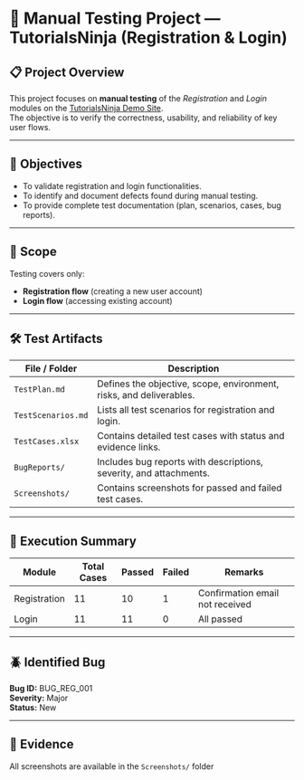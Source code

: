 # 🧪 Manual Testing Project — TutorialsNinja (Registration & Login)  

## 📋 Project Overview
This project focuses on **manual testing** of the *Registration* and *Login* modules on the [TutorialsNinja Demo Site](https://tutorialsninja.com/demo/).  
The objective is to verify the correctness, usability, and reliability of key user flows.

---

## 🎯 Objectives
- To validate registration and login functionalities.  
- To identify and document defects found during manual testing.  
- To provide complete test documentation (plan, scenarios, cases, bug reports).  
  
---

## 🧩 Scope
Testing covers only:
- **Registration flow** (creating a new user account)  
- **Login flow** (accessing existing account)  

---

## 🛠️ Test Artifacts
| File / Folder | Description |
|----------------|-------------|
| `TestPlan.md` | Defines the objective, scope, environment, risks, and deliverables. |
| `TestScenarios.md` | Lists all test scenarios for registration and login. |
| `TestCases.xlsx` | Contains detailed test cases with status and evidence links. |
| `BugReports/` | Includes bug reports with descriptions, severity, and attachments. |
| `Screenshots/` | Contains screenshots for passed and failed test cases. |

---

## 🧾 Execution Summary
| Module | Total Cases | Passed | Failed | Remarks |
|---------|--------------|--------|--------|----------|
| Registration | 11 | 10 | 1 | Confirmation email not received |
| Login | 11 | 11 | 0 | All passed |

---

## 🪲 Identified Bug
**Bug ID:** BUG_REG_001    
**Severity:** Major  
**Status:** New  

---

## 📎 Evidence
All screenshots are available in the `Screenshots/` folder
